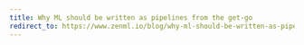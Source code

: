 ```yaml
---
title: Why ML should be written as pipelines from the get-go
redirect_to: https://www.zenml.io/blog/why-ml-should-be-written-as-pipelines-from-the-get-go
---
```


